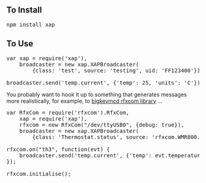 To Install
----------

<pre>
npm install xap
</pre>

To Use
------

<pre>
var xap = require('xap'),
    broadcaster = new xap.XAPBroadcaster(
        {class: 'test', source: 'testing', uid: 'FF123400'});

broadcaster.send('temp.current', {'temp': 25, 'units': 'C'});
</pre>

You probably want to hook it up to something that generates messages more realistically, 
for example, to [bigkevmcd rfxcom library](https://github.com/bigkevmcd/node-rfxcom) ...

<pre>
var RfxCom = require('rfxcom').RfxCom,
    xap = require('xap'),
    rfxcom = new RfxCom("/dev/ttyUSB0", {debug: true}),
    broadcaster = new xap.XAPBroadcaster(
        {class: 'Thermostat.status', source: 'rfxcom.WMR800.external', uid: 'FF123400'});

rfxcom.on("th3", function(evt) {
    broadcaster.send('temp.current', {'temp': evt.temperature, 'units': 'C'});
});

rfxcom.initialise();
</pre>
